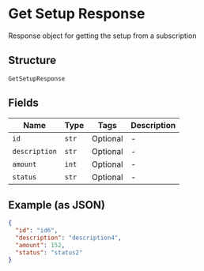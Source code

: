 
# Get Setup Response

Response object for getting the setup from a subscription

## Structure

`GetSetupResponse`

## Fields

| Name | Type | Tags | Description |
|  --- | --- | --- | --- |
| `id` | `str` | Optional | - |
| `description` | `str` | Optional | - |
| `amount` | `int` | Optional | - |
| `status` | `str` | Optional | - |

## Example (as JSON)

```json
{
  "id": "id6",
  "description": "description4",
  "amount": 152,
  "status": "status2"
}
```

